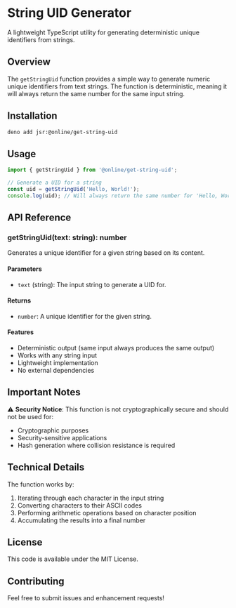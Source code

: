 # String UID Generator

A lightweight TypeScript utility for generating deterministic unique identifiers from strings.

## Overview

The `getStringUid` function provides a simple way to generate numeric unique identifiers from text strings. The function is deterministic, meaning it will always return the same number for the same input string.

## Installation

```bash
deno add jsr:@online/get-string-uid
```

## Usage

```typescript
import { getStringUid } from '@online/get-string-uid';

// Generate a UID for a string
const uid = getStringUid('Hello, World!');
console.log(uid); // Will always return the same number for 'Hello, World!'
```

## API Reference

### getStringUid(text: string): number

Generates a unique identifier for a given string based on its content.

#### Parameters

- `text` (string): The input string to generate a UID for.

#### Returns

- `number`: A unique identifier for the given string.

#### Features

- Deterministic output (same input always produces the same output)
- Works with any string input
- Lightweight implementation
- No external dependencies

## Important Notes

⚠️ **Security Notice**: This function is not cryptographically secure and should not be used for:
- Cryptographic purposes
- Security-sensitive applications
- Hash generation where collision resistance is required

## Technical Details

The function works by:
1. Iterating through each character in the input string
2. Converting characters to their ASCII codes
3. Performing arithmetic operations based on character position
4. Accumulating the results into a final number

## License

This code is available under the MIT License.

## Contributing

Feel free to submit issues and enhancement requests!